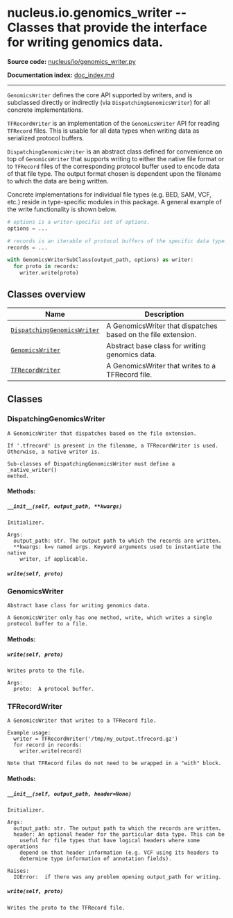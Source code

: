 # nucleus.io.genomics_writer -- Classes that provide the interface for writing genomics data.
**Source code:** [nucleus/io/genomics_writer.py](https://github.com/google/nucleus/tree/master/nucleus/io/genomics_writer.py)

**Documentation index:** [doc_index.md](../../doc_index.md)

---
`GenomicsWriter` defines the core API supported by writers, and is subclassed
directly or indirectly (via `DispatchingGenomicsWriter`) for all concrete
implementations.

`TFRecordWriter` is an implementation of the `GenomicsWriter` API for reading
`TFRecord` files. This is usable for all data types when writing data as
serialized protocol buffers.

`DispatchingGenomicsWriter` is an abstract class defined for convenience on top
of `GenomicsWriter` that supports writing to either the native file format or to
`TFRecord` files of the corresponding protocol buffer used to encode data of
that file type. The output format chosen is dependent upon the filename to which
the data are being written.

Concrete implementations for individual file types (e.g. BED, SAM, VCF, etc.)
reside in type-specific modules in this package. A general example of the write
functionality is shown below.

```python
# options is a writer-specific set of options.
options = ...

# records is an iterable of protocol buffers of the specific data type.
records = ...

with GenomicsWriterSubClass(output_path, options) as writer:
  for proto in records:
    writer.write(proto)
```

## Classes overview
Name | Description
-----|------------
[`DispatchingGenomicsWriter`](#dispatchinggenomicswriter) | A GenomicsWriter that dispatches based on the file extension.
[`GenomicsWriter`](#genomicswriter) | Abstract base class for writing genomics data.
[`TFRecordWriter`](#tfrecordwriter) | A GenomicsWriter that writes to a TFRecord file.

## Classes
### DispatchingGenomicsWriter
```
A GenomicsWriter that dispatches based on the file extension.

If '.tfrecord' is present in the filename, a TFRecordWriter is used.
Otherwise, a native writer is.

Sub-classes of DispatchingGenomicsWriter must define a _native_writer()
method.
```

#### Methods:
<a name="__init__"></a>
##### `__init__(self, output_path, **kwargs)`
```
Initializer.

Args:
  output_path: str. The output path to which the records are written.
  **kwargs: k=v named args. Keyword arguments used to instantiate the native
    writer, if applicable.
```

<a name="write"></a>
##### `write(self, proto)`


### GenomicsWriter
```
Abstract base class for writing genomics data.

A GenomicsWriter only has one method, write, which writes a single
protocol buffer to a file.
```

#### Methods:
<a name="write"></a>
##### `write(self, proto)`
```
Writes proto to the file.

Args:
  proto:  A protocol buffer.
```

### TFRecordWriter
```
A GenomicsWriter that writes to a TFRecord file.

Example usage:
  writer = TFRecordWriter('/tmp/my_output.tfrecord.gz')
  for record in records:
    writer.write(record)

Note that TFRecord files do not need to be wrapped in a "with" block.
```

#### Methods:
<a name="__init__"></a>
##### `__init__(self, output_path, header=None)`
```
Initializer.

Args:
  output_path: str. The output path to which the records are written.
  header: An optional header for the particular data type. This can be
    useful for file types that have logical headers where some operations
    depend on that header information (e.g. VCF using its headers to
    determine type information of annotation fields).

Raises:
  IOError:  if there was any problem opening output_path for writing.
```

<a name="write"></a>
##### `write(self, proto)`
```
Writes the proto to the TFRecord file.
```

